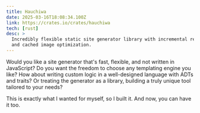 ```yaml
---
title: Hauchiwa
date: 2025-03-16T18:08:34.100Z
link: https://crates.io/crates/hauchiwa
tech: [rust]
desc: >
  Incredibly flexible static site generator library with incremental rebuilds
  and cached image optimization.
---
```


Would you like a site generator that's fast, flexible, and not written in
JavaScript? Do you want the freedom to choose any templating engine you like?
How about writing custom logic in a well-designed language with ADTs and traits?
Or treating the generator as a library, building a truly unique tool tailored to
your needs?

This is exactly what I wanted for myself, so I built it. And now, you can have
it too.
